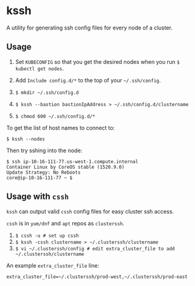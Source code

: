 # kssh

A utility for generating ssh config files for every node of a cluster.

## Usage

1. Set `KUBECONFIG` so that you get the desired nodes when you run `$ kubectl get nodes`.

2. Add `Include config.d/*` to the top of your `~/.ssh/config`.

3. `$ mkdir ~/.ssh/config.d`

4. `$ kssh --bastion bastionIpAddress > ~/.ssh/config.d/clustername`

5. `$ chmod 600 ~/.ssh/config.d/*`

To get the list of host names to connect to:

`$ kssh --nodes`

Then try sshing into the node:

```
$ ssh ip-10-16-111-77.us-west-1.compute.internal
Container Linux by CoreOS stable (1520.9.0)
Update Strategy: No Reboots
core@ip-10-16-111-77 ~ $ 
```

## Usage with `cssh`

`kssh` can output valid `cssh` config files for easy cluster ssh access.

`cssh` is in `yum/dnf` and `apt` repos as `clusterssh`.

1. `$ cssh -u # set up cssh`
2. `$ kssh -cssh clustername > ~/.clusterssh/clustername`
3. `$ vi ~/.clusterssh/config # edit extra_cluster_file to add ~/.clusterssh/clustername`

An example `extra_cluster_file` line:

`extra_cluster_file=~/.clusterssh/prod-west,~/.clusterssh/prod-east`
